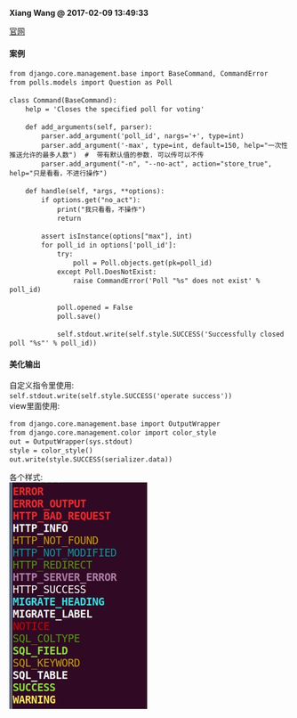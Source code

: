 **Xiang Wang @ 2017-02-09 13:49:33**

[官网](https://docs.djangoproject.com/en/2.2/howto/custom-management-commands/)

#### 案例
```
from django.core.management.base import BaseCommand, CommandError
from polls.models import Question as Poll

class Command(BaseCommand):
    help = 'Closes the specified poll for voting'

    def add_arguments(self, parser):
        parser.add_argument('poll_id', nargs='+', type=int)
        parser.add_argument('-max', type=int, default=150, help="一次性推送允许的最多人数")  #  带有默认值的参数. 可以传可以不传
        parser.add_argument("-n", "--no-act", action="store_true", help="只是看看，不进行操作")

    def handle(self, *args, **options):
        if options.get("no_act"):
            print("我只看看，不操作")
            return

        assert isInstance(options["max"], int)
        for poll_id in options['poll_id']:
            try:
                poll = Poll.objects.get(pk=poll_id)
            except Poll.DoesNotExist:
                raise CommandError('Poll "%s" does not exist' % poll_id)

            poll.opened = False
            poll.save()

            self.stdout.write(self.style.SUCCESS('Successfully closed poll "%s"' % poll_id))
```


#### 美化输出
自定义指令里使用:  
`self.stdout.write(self.style.SUCCESS('operate success'))`  
view里面使用:  
```
from django.core.management.base import OutputWrapper
from django.core.management.color import color_style
out = OutputWrapper(sys.stdout)
style = color_style()
out.write(style.SUCCESS(serializer.data))
```
各个样式:  
![the style of output](./img/command_style.png)
